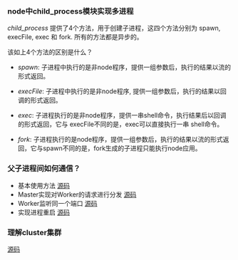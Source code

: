 ### node中child_process模块实现多进程

*child_process* 提供了4个方法，用于创建子进程，这四个方法分别为 spawn, execFile, exec 和 fork. 所有的方法都是异步的。

该如上4个方法的区别是什么？

- *spawn*: 子进程中执行的是非node程序，提供一组参数后，执行的结果以流的形式返回。
- *execFile*: 子进程中执行的是非node程序, 提供一组参数后，执行的结果以回调的形式返回。
- *exec*: 子进程执行的是非node程序，提供一串shell命令，执行结果后以回调的形式返回，它与 execFile不同的是，exec可以直接执行一串
shell命令。

- *fork*: 子进程执行的是node程序，提供一组参数后，执行的结果以流的形式返回，它与spawn不同的是，fork生成的子进程只能执行node应用。

### 父子进程间如何通信？

- 基本使用方法
  [源码](./master.js) 
- Master实现对Worker的请求进行分发
  [源码](./master2.js)
- Worker监听同一个端口
  [源码](./master3.js)
- 实现进程重启
  [源码](./master4.js)

### 理解cluster集群

  [源码](./master5.js)